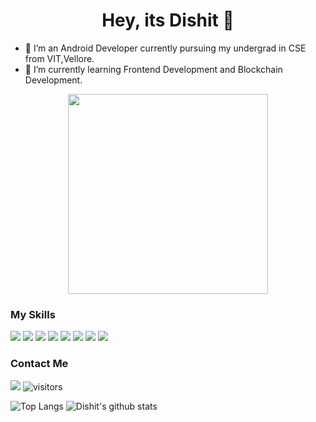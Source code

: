<h1 align="center">Hey, its Dishit 👋 </h1>

- 🔭 I’m an Android Developer currently pursuing my undergrad in CSE from VIT,Vellore.
- 🌱 I’m currently learning Frontend Development and Blockchain Development.
   
 <div align="center">
   <img width="320px" src="https://media.giphy.com/media/llarwdtFqG63IlqUR1/giphy.gif"></img> 
</div>

### My Skills

<img src="https://img.shields.io/badge/android--%233DDC84.svg?&style=for-the-badge&logo=android&logoColor=white" /> <img src="https://img.shields.io/badge/java--%23007396.svg?&style=for-the-badge&logo=java&logoColor=white" /> <img src="https://img.shields.io/badge/kotlin--%230095D5.svg?&style=for-the-badge&logo=kotlin&logoColor=white" /> <img src="https://img.shields.io/badge/c++--%2300599C.svg?&style=for-the-badge&logo=c++&logoColor=white" /> <img src="https://img.shields.io/badge/react--%2361DAFB.svg?&style=for-the-badge&logo=react&logoColor=white" /> <img src="https://img.shields.io/badge/mysql--%234479A1.svg?&style=for-the-badge&logo=mysql&logoColor=white" /> <img src="https://img.shields.io/badge/git--%23F05032.svg?&style=for-the-badge&logo=git&logoColor=white" /> <img src="https://img.shields.io/badge/blockchain--%233DDC84.svg?&style=for-the-badge&logo=ethereum&logoColor=white" /> 

### Contact Me
[<img src="https://img.shields.io/badge/linkedin-%230077B5.svg?&style=for-the-badge&logo=linkedin&logoColor=white" />](https://www.linkedin.com/in/dishit-duggar-2765a0185/) ![visitors](https://visitor-badge.laobi.icu/badge?page_id=ddvader44.ddvader44)

![Top Langs](https://github-readme-stats.vercel.app/api/top-langs/?username=ddvader44&layout=compact&theme=dark) ![Dishit's github stats](https://github-readme-stats.vercel.app/api?username=ddvader44&hide=contris,issues&theme=dark) 

